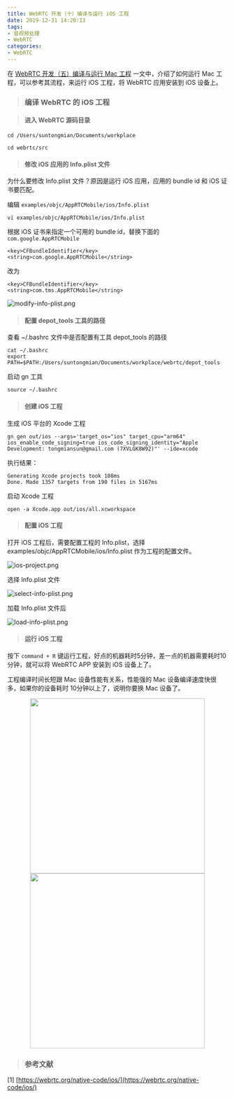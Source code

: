 ```yaml
---
title: WebRTC 开发（十）编译与运行 iOS 工程
date: 2019-12-31 14:20:13
tags:
- 音视频处理
- WebRTC
categories:
- WebRTC
---
```


在 [WebRTC 开发（五）编译与运行 Mac 工程](https://depthlove.github.io/2019/10/18/webrtc-development-5-run-mac-project/) 一文中，介绍了如何运行 Mac 工程，可以参考其流程，来运行 iOS 工程，将 WebRTC 应用安装到 iOS 设备上。

> ### 编译 WebRTC 的 iOS 工程

> #### 进入 WebRTC 源码目录

```
cd /Users/suntongmian/Documents/workplace 

cd webrtc/src
```

> #### 修改 iOS 应用的 Info.plist 文件

为什么要修改 Info.plist 文件？原因是运行 iOS 应用，应用的 bundle id 和 iOS 证书要匹配。

编辑 `examples/objc/AppRTCMobile/ios/Info.plist`

```
vi examples/objc/AppRTCMobile/ios/Info.plist

```

根据 iOS 证书来指定一个可用的 bundle id，替换下面的 `com.google.AppRTCMobile`

```
<key>CFBundleIdentifier</key>
<string>com.google.AppRTCMobile</string>
```

改为

```
<key>CFBundleIdentifier</key>
<string>com.tms.AppRTCMobile</string>
```

<!-- more -->

![modify-info-plist.png](https://raw.githubusercontent.com/depthlove/depthloveBlog/master/source/images/webrtc-development-10-run-ios-project/modify-info-plist.png)

> #### 配置 depot_tools 工具的路径

查看 ~/.bashrc 文件中是否配置有工具 depot_tools 的路径

```
cat ~/.bashrc
export PATH=$PATH:/Users/suntongmian/Documents/workplace/webrtc/depot_tools
```

启动 gn 工具

```
source ~/.bashrc
```

> #### 创建 iOS 工程

生成 iOS 平台的 Xcode 工程

```
gn gen out/ios --args='target_os="ios" target_cpu="arm64" ios_enable_code_signing=true ios_code_signing_identity="Apple Development: tongmiansun@gmail.com (7XVLGK8W92)"' --ide=xcode
```

执行结果：

```
Generating Xcode projects took 108ms
Done. Made 1357 targets from 190 files in 5167ms
```

启动 Xcode 工程

```
open -a Xcode.app out/ios/all.xcworkspace
```

> #### 配置 iOS 工程

打开 iOS 工程后，需要配置工程的 Info.plist，选择 examples/objc/AppRTCMobile/ios/Info.plist 作为工程的配置文件。

![ios-project.png](https://raw.githubusercontent.com/depthlove/depthloveBlog/master/source/images/webrtc-development-10-run-ios-project/ios-project.png)

选择 Info.plist 文件

![select-info-plist.png](https://raw.githubusercontent.com/depthlove/depthloveBlog/master/source/images/webrtc-development-10-run-ios-project/select-info-plist.png)

加载 Info.plist 文件后

![load-info-plist.png](https://raw.githubusercontent.com/depthlove/depthloveBlog/master/source/images/webrtc-development-10-run-ios-project/load-info-plist.png)

> #### 运行 iOS 工程

按下 `command + R` 键运行工程，好点的机器耗时5分钟，差一点的机器需要耗时10分钟，就可以将 WebRTC APP 安装到 iOS 设备上了。

工程编译时间长短跟 Mac 设备性能有关系，性能强的 Mac 设备编译速度快很多，如果你的设备耗时 10分钟以上了，说明你要换 Mac 设备了。

<center class="half">
    <img src="https://raw.githubusercontent.com/depthlove/depthloveBlog/master/source/images/webrtc-development-10-run-ios-project/ios-app-home.png" width="400"/>
    <img src="https://raw.githubusercontent.com/depthlove/depthloveBlog/master/source/images/webrtc-development-10-run-ios-project/ios-app-meeting.png" width="400"/>
</center>

> ### 参考文献

[1] [https://webrtc.org/native-code/ios/](https://webrtc.org/native-code/ios/)